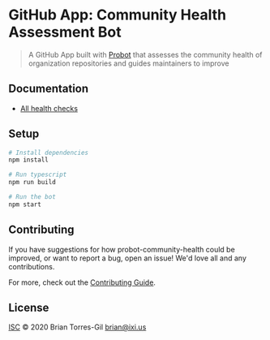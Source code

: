 # GitHub App: Community Health Assessment Bot

> A GitHub App built with [Probot](https://github.com/probot/probot) that
> assesses the community health of organization repositories and guides
> maintainers to improve

## Documentation

- [All health checks](/docs/checks.md)

## Setup

```sh
# Install dependencies
npm install

# Run typescript
npm run build

# Run the bot
npm start
```

## Contributing

If you have suggestions for how probot-community-health could be improved, or
want to report a bug, open an issue! We'd love all and any contributions.

For more, check out the [Contributing Guide](CONTRIBUTING.md).

## License

[ISC](LICENSE) © 2020 Brian Torres-Gil <brian@ixi.us>
